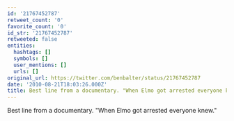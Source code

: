 ```yaml
---
id: '21767452787'
retweet_count: '0'
favorite_count: '0'
id_str: '21767452787'
retweeted: false
entities:
  hashtags: []
  symbols: []
  user_mentions: []
  urls: []
original_url: https://twitter.com/benbalter/status/21767452787
date: '2010-08-21T18:03:26.000Z'
title: Best line from a documentary. "When Elmo got arrested everyone knew."
---
```


Best line from a documentary. "When Elmo got arrested everyone knew."